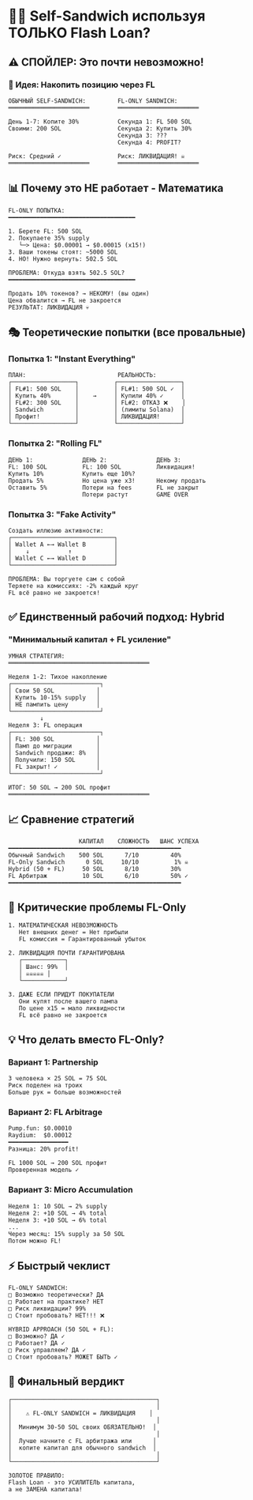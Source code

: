 # 🥪💸 Self-Sandwich используя ТОЛЬКО Flash Loan?

## ⚠️ СПОЙЛЕР: Это почти невозможно!

### 🤔 Идея: Накопить позицию через FL

```
ОБЫЧНЫЙ SELF-SANDWICH:         FL-ONLY SANDWICH:
═══════════════════════        ═══════════════════════

День 1-7: Копите 30%           Секунда 1: FL 500 SOL
Своими: 200 SOL                Секунда 2: Купить 30%
                               Секунда 3: ???
                               Секунда 4: PROFIT?

Риск: Средний ✓                Риск: ЛИКВИДАЦИЯ! ☠️
═══════════════════════        ═══════════════════════
```

## 📊 Почему это НЕ работает - Математика

```
FL-ONLY ПОПЫТКА:
━━━━━━━━━━━━━━━━━━━━━━━━━━━━━━━━━━━━

1. Берете FL: 500 SOL
2. Покупаете 35% supply
   └─> Цена: $0.00001 → $0.00015 (x15!)
3. Ваши токены стоят: ~5000 SOL
4. НО! Нужно вернуть: 502.5 SOL

ПРОБЛЕМА: Откуда взять 502.5 SOL?
━━━━━━━━━━━━━━━━━━━━━━━━━━━━━━━━━━━━

Продать 10% токенов? → НЕКОМУ! (вы один)
Цена обвалится → FL не закроется
РЕЗУЛЬТАТ: ЛИКВИДАЦИЯ 💀
```

## 🎭 Теоретические попытки (все провальные)

### Попытка 1: "Instant Everything"

```
ПЛАН:                          РЕАЛЬНОСТЬ:
┌──────────────────┐          ┌──────────────────┐
│ FL#1: 500 SOL    │          │ FL#1: 500 SOL ✓  │
│ Купить 40%       │    →     │ Купили 40% ✓     │
│ FL#2: 300 SOL    │          │ FL#2: ОТКАЗ ❌    │
│ Sandwich         │          │ (лимиты Solana)  │
│ Профит!          │          │ ЛИКВИДАЦИЯ!      │
└──────────────────┘          └──────────────────┘
```

### Попытка 2: "Rolling FL"

```
ДЕНЬ 1:              ДЕНЬ 2:              ДЕНЬ 3:
FL: 100 SOL          FL: 100 SOL          Ликвидация!
Купить 10%           Купить еще 10%?      
Продать 5%           Но цена уже x3!      Некому продать
Оставить 5%          Потери на fees       FL не закрыт
                     Потери растут        GAME OVER
```

### Попытка 3: "Fake Activity"

```
Создать иллюзию активности:
┌─────────────────────────────┐
│ Wallet A ←→ Wallet B        │
│    ↓           ↑            │
│ Wallet C ←→ Wallet D        │
└─────────────────────────────┘

ПРОБЛЕМА: Вы торгуете сам с собой
Теряете на комиссиях: -2% каждый круг
FL всё равно не закроется!
```

## ✅ Единственный рабочий подход: Hybrid

### "Минимальный капитал + FL усиление"

```
УМНАЯ СТРАТЕГИЯ:
════════════════════════════════════════

Неделя 1-2: Тихое накопление
┌─────────────────────────┐
│ Свои 50 SOL            │
│ Купить 10-15% supply   │
│ НЕ пампить цену        │
└─────────────────────────┘
         ↓
Неделя 3: FL операция
┌─────────────────────────┐
│ FL: 300 SOL            │
│ Памп до миграции       │
│ Sandwich продажи: 8%   │
│ Получили: 150 SOL      │
│ FL закрыт! ✓           │
└─────────────────────────┘

ИТОГ: 50 SOL → 200 SOL профит
════════════════════════════════════════
```

## 📈 Сравнение стратегий

```
                    КАПИТАЛ    СЛОЖНОСТЬ   ШАНС УСПЕХА
━━━━━━━━━━━━━━━━━━━━━━━━━━━━━━━━━━━━━━━━━━━━━━━━━
Обычный Sandwich    500 SOL      7/10         40%
FL-Only Sandwich      0 SOL     10/10          1% ☠️
Hybrid (50 + FL)     50 SOL      8/10         30%
FL Арбитраж          10 SOL      6/10         50% ✓
━━━━━━━━━━━━━━━━━━━━━━━━━━━━━━━━━━━━━━━━━━━━━━━━━
```

## 🚨 Критические проблемы FL-Only

```
1. МАТЕМАТИЧЕСКАЯ НЕВОЗМОЖНОСТЬ
   Нет внешних денег = Нет прибыли
   FL комиссия = Гарантированный убыток

2. ЛИКВИДАЦИЯ ПОЧТИ ГАРАНТИРОВАНА
   ┌────────────┐
   │ Шанс: 99%  │
   │ ☠️☠️☠️☠️☠️ │
   └────────────┘

3. ДАЖЕ ЕСЛИ ПРИДУТ ПОКУПАТЕЛИ
   Они купят после вашего пампа
   По цене x15 = мало ликвидности
   FL всё равно не закроется
```

## 💡 Что делать вместо FL-Only?

### Вариант 1: Partnership
```
3 человека × 25 SOL = 75 SOL
Риск поделен на троих
Больше рук = больше возможностей
```

### Вариант 2: FL Arbitrage
```
Pump.fun: $0.00010
Raydium:  $0.00012
━━━━━━━━━━━━━━━━━
Разница: 20% profit!

FL 1000 SOL → 200 SOL профит
Проверенная модель ✓
```

### Вариант 3: Micro Accumulation
```
Неделя 1: 10 SOL → 2% supply
Неделя 2: +10 SOL → 4% total
Неделя 3: +10 SOL → 6% total
...
Через месяц: 15% supply за 50 SOL
Потом можно FL!
```

## ⚡ Быстрый чеклист

```
FL-ONLY SANDWICH:
□ Возможно теоретически? ДА
□ Работает на практике? НЕТ
□ Риск ликвидации? 99%
□ Стоит пробовать? НЕТ!!! ❌

HYBRID APPROACH (50 SOL + FL):
□ Возможно? ДА ✓
□ Работает? ДА ✓
□ Риск управляем? ДА ✓
□ Стоит пробовать? МОЖЕТ БЫТЬ ✓
```

## 🎯 Финальный вердикт

```
┌─────────────────────────────────────────┐
│                                         │
│    ⚠️ FL-ONLY SANDWICH = ЛИКВИДАЦИЯ    │
│                                         │
│  Минимум 30-50 SOL своих ОБЯЗАТЕЛЬНО!  │
│                                         │
│  Лучше начните с FL арбитража или      │
│  копите капитал для обычного sandwich  │
│                                         │
└─────────────────────────────────────────┘

ЗОЛОТОЕ ПРАВИЛО:
Flash Loan - это УСИЛИТЕЛЬ капитала,
а не ЗАМЕНА капитала!
```